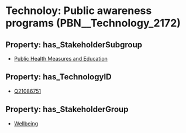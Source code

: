 # Technoloy: __Public awareness programs__ (PBN__Technology_2172)

## Property: has_StakeholderSubgroup

* [Public Health Measures and Education](PBN__TechSubgroup_47)

## Property: has_TechnologyID

* [Q21086751](Q21086751)

## Property: has_StakeholderGroup

* [Wellbeing](PBN__TechGroup_2)

